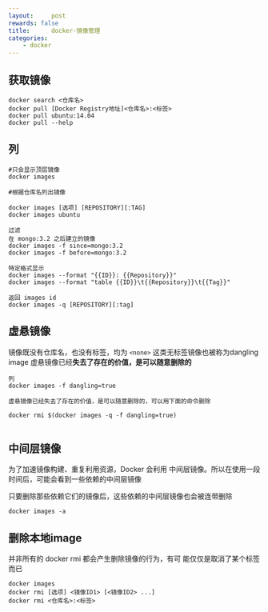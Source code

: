 ```yaml
---
layout:     post
rewards: false
title:      docker-镜像管理
categories:
    - docker
---
```




## 获取镜像
  ```shell
  docker search <仓库名>
  docker pull [Docker Registry地址]<仓库名>:<标签>
  docker pull ubuntu:14.04
  docker pull --help
  ```

## 列
  ```shell
  #只会显示顶层镜像
docker images

#根据仓库名列出镜像

docker images [选项] [REPOSITORY][:TAG]
docker images ubuntu

过滤
在 mongo:3.2 之后建立的镜像
docker images -f since=mongo:3.2
docker images -f before=mongo:3.2

特定格式显示
docker images --format "{{ID}}: {{Repository}}"
docker images --format "table {{ID}}\t{{Repository}}\t{{Tag}}"

返回 images id
docker images -q [REPOSITORY][:tag]
  ```


## 虚悬镜像
  镜像既没有仓库名，也没有标签，均为 `<none>`
  这类无标签镜像也被称为dangling image
  虚悬镜像已经**失去了存在的价值，是可以随意删除的**
  ```shell
  列
  docker images -f dangling=true
  
  虚悬镜像已经失去了存在的价值，是可以随意删除的，可以用下面的命令删除
  
  docker rmi $(docker images -q -f dangling=true)
  
  
  ```

## 中间层镜像
  为了加速镜像构建、重复利用资源，Docker 会利用 中间层镜像。所以在使用一段 时间后，可能会看到一些依赖的中间层镜像
  
  只要删除那些依赖它们的镜像后，这些依赖的中间层镜像也会被连带删除
  ```shell
  docker images -a
  ```
  
## 删除本地image
  并非所有的 docker rmi 都会产生删除镜像的行为，有可 能仅仅是取消了某个标签而已
  ```shell
  docker images
  docker rmi [选项] <镜像ID1> [<镜像ID2> ...]
  docker rmi <仓库名>:<标签>
  ```